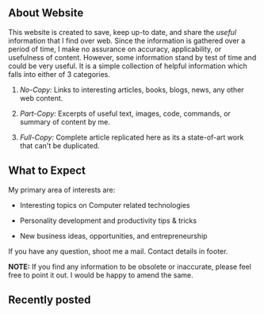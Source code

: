 ## About Website

This website is created to save, keep up-to date, and share the *useful* information that I find over web. Since the information is gathered over a period of time, I make no assurance on accuracy, applicability, or usefulness of content. However, some information stand by test of time and could be very useful. It is a simple collection of helpful information which falls into either of 3 categories.

1.  *No-Copy:* Links to interesting articles, books, blogs, news, any other web content.

2.  *Part-Copy:* Excerpts of useful text, images, code, commands, or summary of content by me.

3.  *Full-Copy:* Complete article replicated here as its a state-of-art work that can't be duplicated.

## What to Expect

My primary area of interests are:

  - Interesting topics on Computer related technologies

  - Personality development and productivity tips & tricks

  - New business ideas, opportunities, and entrepreneurship

If you have any question, shoot me a mail. Contact details in footer.

**NOTE:** If you find any information to be obsolete or inaccurate, please feel free to point it out. I would be happy to amend the same.

<h2 id="recently-posted">Recently posted</h2>

<!-- list of recent posts is generated by mkweb.sh -->
